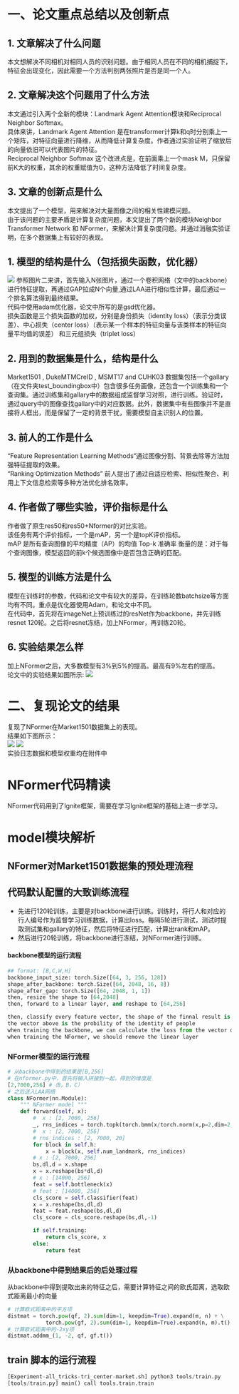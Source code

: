 # 一、论文重点总结以及创新点
## 1. 文章解决了什么问题  
本文想解决不同相机对相同人员的识别问题。由于相同人员在不同的相机捕捉下，特征会出现变化，因此需要一个方法判别两张照片是否是同一个人。
## 2. 文章解决这个问题用了什么方法  
本文通过引入两个全新的模块：Landmark Agent Attention模块和Reciprocal Neighbor Softmax。  
具体来讲，Landmark Agent Attention 是在transformer计算k和q时分别乘上一个矩阵，对特征向量进行降维，从而降低计算复杂度。作者通过实验证明了缩放后的向量依旧可以代表图片的特征。  
Reciprocal Neighbor Softmax 这个改进点是，在前面乘上一个mask M，只保留前K大的权重，其余的权重赋值为0，这种方法降低了时间复杂度。  
## 3. 文章的创新点是什么    
本文提出了一个模型，用来解决对大量图像之间的相关性建模问题。  
由于该问题的主要矛盾是计算复杂度问题，本文提出了两个新的模块Neighbor Transformer Network 和 NFormer，来解决计算复杂度问题。并通过消融实验证明，在多个数据集上有较好的表现。  
   

## 1. 模型的结构是什么（包括损失函数，优化器）    
![](./NFormer复现报告/figure2.png)
参照图片二来讲，首先输入N张图片，通过一个卷积网络（文中的backbone）进行特征提取，再通过GAP拉成N个向量,通过LAA进行相似性计算，最后通过一个排名算法得到最终结果。  
代码中使用adam优化器，论文中所写的是gsd优化器。  
损失函数是三个损失函数的加权，分别是身份损失（identity loss）（表示分类误差）、中心损失（center loss）（表示某一个样本的特征向量与该类样本的特征向量平均值的误差） 和三元组损失（triplet loss）

## 2. 用到的数据集是什么，结构是什么    
Market1501 , DukeMTMCreID , MSMT17 and CUHK03
数据集包括一个gallary（在文件夹test_boundingbox中）包含很多任务画像，还包含一个训练集和一个查询集。通过训练集和gallary中的数据组成监督学习对照，进行训练。验证时，通过query中的图像查找gallary中的对应数据。此外，数据集中有些图像并不是直接将人框出，而是保留了一定的背景干扰，需要模型自主识别人的位置。
## 3. 前人的工作是什么  
“Feature Representation Learning Methods“通过图像分割、背景去除等方法加强特征提取的效果。  
 “Ranking Optimization Methods” 前人提出了通过自适应检索、相似性聚合、利用上下文信息检索等多种方法优化排名效率。
## 4. 作者做了哪些实验，评价指标是什么  
作者做了原生res50和res50+Nformer的对比实验。  
该任务有两个评价指标，一个是mAP，另一个是topK评价指标。  
mAP 是所有查询图像的平均精度（AP）的均值
Top-k 准确率 衡量的是：对于每个查询图像，模型返回的前k个候选图像中是否包含正确的匹配。
## 5. 模型的训练方法是什么  
模型在训练时的参数，代码和论文中有较大的差异，在训练轮数batchsize等方面均有不同。重点是优化器使用Adam，和论文中不同。  
在代码中，首先将在imageNet上预训练过的resNet作为backbone，并先训练resnet 120轮。之后将resnet冻结，加上NFormer，再训练20轮。
## 6. 实验结果怎么样  
加上NFormer之后，大多数模型有3%到5%的提高。最高有9%左右的提高。  
论文中的实验结果如图所示:
![](./NFormer复现报告/exp_result.png)

# 二、复现论文的结果  
复现了NFormer在Market1501数据集上的表现。  
结果如下图所示：  
![](./NFormer复现报告/table1.png)
![](./NFormer复现报告/table2.png)  
实验日志数据和模型权重均在附件中



# NFormer代码精读
NFormer代码用到了Ignite框架，需要在学习Ignite框架的基础上进一步学习。
# model模块解析

## NFormer对Market1501数据集的预处理流程

## 代码默认配置的大致训练流程
- 先进行120轮训练，主要是对backbone进行训练。训练时，将行人和对应的行人编号作为监督学习训练数据，计算出loss。每隔5轮进行测试，测试时提取测试集和gallary的特征，然后将特征进行匹配，计算出rank和mAP。
- 然后进行20轮训练，将backbone进行冻结，对NFormer进行训练。

#### backbone模型的运行流程
```py
## format: [B,C,W,H]
backbone_input_size: torch.Size([64, 3, 256, 128])
shape_after_backbone: torch.Size([64, 2048, 16, 8])
shape_after_gap: torch.Size([64, 2048, 1, 1])
then, resize the shape to [64,2048]
then, forward to a linear layer, and reshape to [64,256]

then, classify every feature vector, the shape of the finnal result is [64,751]
the vector above is the probility of the identity of people
when training the backbone, we can calculate the loss from the vector of shape[64,751]
when training the NFormer, we should remove the linear layer
```
### NFormer模型的运行流程
```py
# 从backbone中得到的结果是[B,256]
# 在nformer.py中，首先将输入拼接到一起，得到的维度是
[2,7000,256] #（B，B，C）
# 之后送入LAA网络
class NFormer(nn.Module):
    """ NFormer model """
    def forward(self, x):
        #  x : [2, 7000, 256] 
        _, rns_indices = torch.topk(torch.bmm(x/torch.norm(x,p=2,dim=2,keepdim=True),(x/torch.norm(x,p=2,dim=2,keepdim=True)).transpose(1,2)), self.topk, dim=2) 
        #  x : [2, 7000, 256]
        # rns_indices : [2, 7000, 20]
        for block in self.h:
            x = block(x, self.num_landmark, rns_indices)
        # x : [2, 7000, 256]
        bs,dl,d = x.shape
        x = x.reshape(bs*dl,d)
        # x : [14000, 256]
        feat = self.bottleneck(x)
        # feat : [14000, 256]
        cls_score = self.classifier(feat)
        x = x.reshape(bs,dl,d)
        feat = feat.reshape(bs,dl,d)
        cls_score = cls_score.reshape(bs,dl,-1)

        if self.training:
            return cls_score, x
        else:
            return feat


```
### 从backbone中得到结果后的后处理过程
    
从backbone中得到提取出来的特征之后，需要计算特征之间的欧氏距离，选取欧式距离最小的向量
```py
# 计算欧式距离中的平方项
distmat = torch.pow(qf, 2).sum(dim=1, keepdim=True).expand(m, n) + \
            torch.pow(gf, 2).sum(dim=1, keepdim=True).expand(n, m).t()
# 计算欧式距离中的-2xy项
distmat.addmm_(1, -2, qf, gf.t())  
```

## train 脚本的运行流程
```py
[Experiment-all_tricks-tri_center-market.sh] python3 tools/train.py
[tools/train.py] main() call tools.train.train 

```
